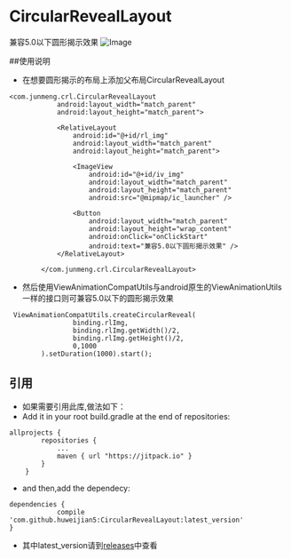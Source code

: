 # CircularRevealLayout
兼容5.0以下圆形揭示效果
![Image](https://github.com/huweijian5/CircularRevealLayout/blob/master/screenshots/device-2016-12-13-223904.mp4_1481640644.gif)

##使用说明
* 在想要圆形揭示的布局上添加父布局CircularRevealLayout
```
<com.junmeng.crl.CircularRevealLayout
            android:layout_width="match_parent"
            android:layout_height="match_parent">

            <RelativeLayout
                android:id="@+id/rl_img"
                android:layout_width="match_parent"
                android:layout_height="match_parent">

                <ImageView
                    android:id="@+id/iv_img"
                    android:layout_width="match_parent"
                    android:layout_height="match_parent"
                    android:src="@mipmap/ic_launcher" />

                <Button
                    android:layout_width="match_parent"
                    android:layout_height="wrap_content"
                    android:onClick="onClickStart"
                    android:text="兼容5.0以下圆形揭示效果" />
            </RelativeLayout>

        </com.junmeng.crl.CircularRevealLayout>
```
* 然后使用ViewAnimationCompatUtils与android原生的ViewAnimationUtils一样的接口则可兼容5.0以下的圆形揭示效果
```
 ViewAnimationCompatUtils.createCircularReveal(
                binding.rlImg,
                binding.rlImg.getWidth()/2,
                binding.rlImg.getHeight()/2,
                0,1000
        ).setDuration(1000).start();
```
## 引用

* 如果需要引用此库,做法如下：
* Add it in your root build.gradle at the end of repositories:
```
allprojects {
		repositories {
			...
			maven { url "https://jitpack.io" }
		}
	}
```	
* and then,add the dependecy:
```
dependencies {
	        compile 'com.github.huweijian5:CircularRevealLayout:latest_version'
}
```
* 其中latest_version请到[releases](https://github.com/huweijian5/CircularRevealLayout/releases)中查看
